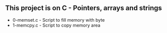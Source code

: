 ## This project is on C - Pointers, arrays and strings

+ 0-memset.c - Script to fill memory with byte
+ 1-memcpy.c - Script to copy memory area

